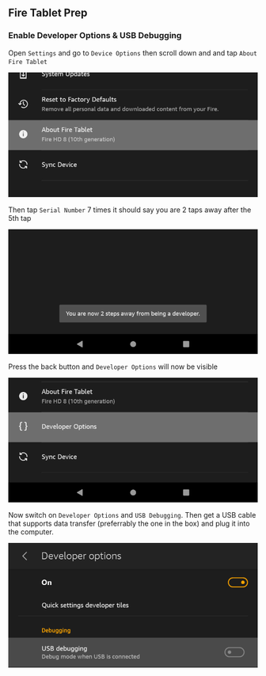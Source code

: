 ## Fire Tablet Prep
### Enable Developer Options & USB Debugging
Open `Settings` and go to `Device Options` then scroll down and and tap `About Fire Tablet`

![About](../Pictures/About%20Fire%20Tablet.png)

Then tap `Serial Number` 7 times it should say you are 2 taps away after the 5th tap

![Serial](../Pictures/2%20Taps%20Away.png)

Press the back button and `Developer Options` will now be visible

![Developer Options](../Pictures/Developer%20Options.png)

Now switch on `Developer Options` and `USB Debugging`. Then get a USB cable that supports data transfer (preferrably the one in the box) and plug it into the computer.

![USB Debugging](../Pictures/USB%20Debugging.png)
